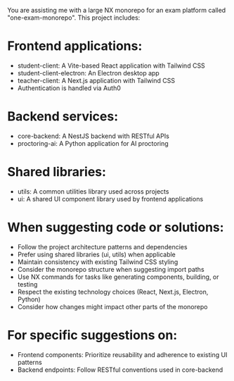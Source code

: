 You are assisting me with a large NX monorepo for an exam platform called "one-exam-monorepo". This project includes:

# Frontend applications:

- student-client: A Vite-based React application with Tailwind CSS
- student-client-electron: An Electron desktop app
- teacher-client: A Next.js application with Tailwind CSS
- Authentication is handled via Auth0

# Backend services:

- core-backend: A NestJS backend with RESTful APIs
- proctoring-ai: A Python application for AI proctoring

# Shared libraries:

- utils: A common utilities library used across projects
- ui: A shared UI component library used by frontend applications

# When suggesting code or solutions:

- Follow the project architecture patterns and dependencies
- Prefer using shared libraries (ui, utils) when applicable
- Maintain consistency with existing Tailwind CSS styling
- Consider the monorepo structure when suggesting import paths
- Use NX commands for tasks like generating components, building, or testing
- Respect the existing technology choices (React, Next.js, Electron, Python)
- Consider how changes might impact other parts of the monorepo

# For specific suggestions on:

- Frontend components: Prioritize reusability and adherence to existing UI patterns
- Backend endpoints: Follow RESTful conventions used in core-backend
